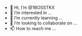 - 👋 Hi, I’m @1BOSSTKX
- 👀 I’m interested in ...
- 🌱 I’m currently learning ...
- 💞️ I’m looking to collaborate on ...
- 📫 How to reach me ...

<!---
1BOSSTKX/1BOSSTKX is a ✨ special ✨ repository because its `README.md` (this file) appears on your GitHub profile.
You can click the Preview link to take a look at your changes.
--->
